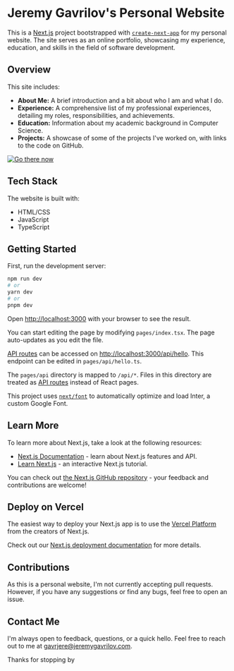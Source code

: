 # Jeremy Gavrilov's Personal Website

This is a [Next.js](https://nextjs.org/) project bootstrapped with [`create-next-app`](https://github.com/vercel/next.js/tree/canary/packages/create-next-app) for my personal website. The site serves as an online portfolio, showcasing my experience, education, and skills in the field of software development.

## Overview

This site includes:

- **About Me:** A brief introduction and a bit about who I am and what I do.
- **Experience:** A comprehensive list of my professional experiences, detailing my roles, responsibilities, and achievements.
- **Education:** Information about my academic background in Computer Science.
- **Projects:** A showcase of some of the projects I've worked on, with links to the code on GitHub.

[![Go there now](https://img.shields.io/badge/-Go%20there%20now-9a7fb2?style=for-the-badge&labelColor=9a7fb2&color=9a7fb2)](https://jeremygavrilov.com)

## Tech Stack

The website is built with:

- HTML/CSS
- JavaScript
- TypeScript

## Getting Started

First, run the development server:

```bash
npm run dev
# or
yarn dev
# or
pnpm dev
```

Open [http://localhost:3000](http://localhost:3000) with your browser to see the result.

You can start editing the page by modifying `pages/index.tsx`. The page auto-updates as you edit the file.

[API routes](https://nextjs.org/docs/api-routes/introduction) can be accessed on [http://localhost:3000/api/hello](http://localhost:3000/api/hello). This endpoint can be edited in `pages/api/hello.ts`.

The `pages/api` directory is mapped to `/api/*`. Files in this directory are treated as [API routes](https://nextjs.org/docs/api-routes/introduction) instead of React pages.

This project uses [`next/font`](https://nextjs.org/docs/basic-features/font-optimization) to automatically optimize and load Inter, a custom Google Font.

## Learn More

To learn more about Next.js, take a look at the following resources:

- [Next.js Documentation](https://nextjs.org/docs) - learn about Next.js features and API.
- [Learn Next.js](https://nextjs.org/learn) - an interactive Next.js tutorial.

You can check out [the Next.js GitHub repository](https://github.com/vercel/next.js/) - your feedback and contributions are welcome!

## Deploy on Vercel

The easiest way to deploy your Next.js app is to use the [Vercel Platform](https://vercel.com/new?utm_medium=default-template&filter=next.js&utm_source=create-next-app&utm_campaign=create-next-app-readme) from the creators of Next.js.

Check out our [Next.js deployment documentation](https://nextjs.org/docs/deployment) for more details.

## Contributions

As this is a personal website, I'm not currently accepting pull requests. However, if you have any suggestions or find any bugs, feel free to open an issue.

## Contact Me

I'm always open to feedback, questions, or a quick hello. Feel free to reach out to me at gavrjere@jeremygavrilov.com.

Thanks for stopping by
